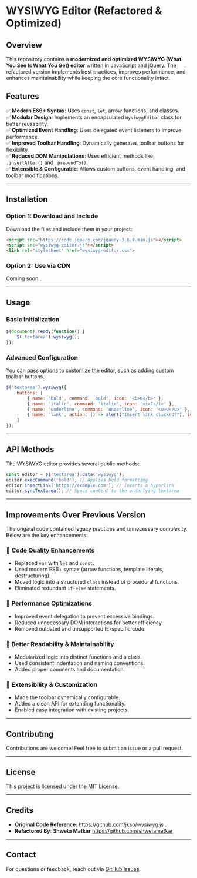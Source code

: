 # WYSIWYG Editor (Refactored & Optimized)

## Overview
This repository contains a **modernized and optimized WYSIWYG (What You See Is What You Get) editor** written in JavaScript and jQuery. The refactored version implements best practices, improves performance, and enhances maintainability while keeping the core functionality intact.

## Features
✅ **Modern ES6+ Syntax**: Uses `const`, `let`, arrow functions, and classes.  
✅ **Modular Design**: Implements an encapsulated `WysiwygEditor` class for better reusability.  
✅ **Optimized Event Handling**: Uses delegated event listeners to improve performance.  
✅ **Improved Toolbar Handling**: Dynamically generates toolbar buttons for flexibility.  
✅ **Reduced DOM Manipulations**: Uses efficient methods like `.insertAfter()` and `.prependTo()`.  
✅ **Extensible & Configurable**: Allows custom buttons, event handling, and toolbar modifications.

---

## Installation
### Option 1: Download and Include
Download the files and include them in your project:
```html
<script src="https://code.jquery.com/jquery-3.6.0.min.js"></script>
<script src="wysiwyg-editor.js"></script>
<link rel="stylesheet" href="wysiwyg-editor.css">
```

### Option 2: Use via CDN
Coming soon...

---

## Usage
### Basic Initialization
```javascript
$(document).ready(function() {
    $('textarea').wysiwyg();
});
```

### Advanced Configuration
You can pass options to customize the editor, such as adding custom toolbar buttons.
```javascript
$('textarea').wysiwyg({
    buttons: [
        { name: 'bold', command: 'bold', icon: '<b>B</b>' },
        { name: 'italic', command: 'italic', icon: '<i>I</i>' },
        { name: 'underline', command: 'underline', icon: '<u>U</u>' },
        { name: 'link', action: () => alert("Insert link clicked!"), icon: '🔗' }
    ]
});
```

---

## API Methods
The WYSIWYG editor provides several public methods:
```javascript
const editor = $('textarea').data('wysiwyg');
editor.execCommand('bold'); // Applies bold formatting
editor.insertLink('https://example.com'); // Inserts a hyperlink
editor.syncTextarea(); // Syncs content to the underlying textarea
```

---

## Improvements Over Previous Version
The original code contained legacy practices and unnecessary complexity. Below are the key enhancements:

### 🔹 **Code Quality Enhancements**
- Replaced `var` with `let` and `const`.
- Used modern ES6+ syntax (arrow functions, template literals, destructuring).
- Moved logic into a structured `class` instead of procedural functions.
- Eliminated redundant `if-else` statements.

### 🔹 **Performance Optimizations**
- Improved event delegation to prevent excessive bindings.
- Reduced unnecessary DOM interactions for better efficiency.
- Removed outdated and unsupported IE-specific code.

### 🔹 **Better Readability & Maintainability**
- Modularized logic into distinct functions and a class.
- Used consistent indentation and naming conventions.
- Added proper comments and documentation.

### 🔹 **Extensibility & Customization**
- Made the toolbar dynamically configurable.
- Added a clean API for extending functionality.
- Enabled easy integration with existing projects.

---

## Contributing
Contributions are welcome! Feel free to submit an issue or a pull request.

---

## License
This project is licensed under the MIT License.

---

## Credits
- **Original Code Reference**: https://github.com/jkso/wysiwyg.js .
- **Refactored By**: **Shweta Matkar** https://github.com/shwetamatkar

---

## Contact
For questions or feedback, reach out via [GitHub Issues](https://github.com/shwetamatkar/wysiwyg.js/issues).

